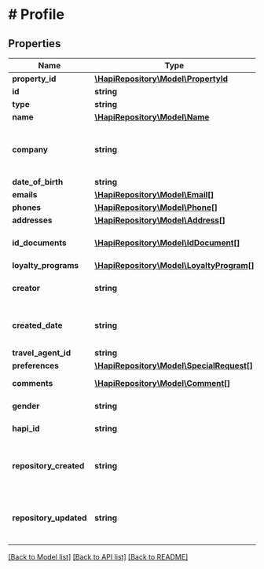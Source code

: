 # # Profile

## Properties

Name | Type | Description | Notes
------------ | ------------- | ------------- | -------------
**property_id** | [**\HapiRepository\Model\PropertyId**](PropertyId.md) |  | [optional] 
**id** | **string** | Profile identifier | [optional] 
**type** | **string** |  | [optional] 
**name** | [**\HapiRepository\Model\Name**](Name.md) |  | [optional] 
**company** | **string** | Used to provide company name when name field is used for contact info | [optional] 
**date_of_birth** | **string** |  | [optional] 
**emails** | [**\HapiRepository\Model\Email[]**](Email.md) |  | [optional] 
**phones** | [**\HapiRepository\Model\Phone[]**](Phone.md) |  | [optional] 
**addresses** | [**\HapiRepository\Model\Address[]**](Address.md) |  | [optional] 
**id_documents** | [**\HapiRepository\Model\IdDocument[]**](IdDocument.md) | Identifying document for profile holder | [optional] 
**loyalty_programs** | [**\HapiRepository\Model\LoyaltyProgram[]**](LoyaltyProgram.md) | Rewards program | [optional] 
**creator** | **string** | User or interface who created the profile | [optional] 
**created_date** | **string** | Read-only date and time the profile was created | [optional] 
**travel_agent_id** | **string** | IATA number | [optional] 
**preferences** | [**\HapiRepository\Model\SpecialRequest[]**](SpecialRequest.md) | Guest request | [optional] 
**comments** | [**\HapiRepository\Model\Comment[]**](Comment.md) | Free text comments | [optional] 
**gender** | **string** | Gender of the guest | [optional] 
**hapi_id** | **string** | UID of the profile in HAPI system | [optional] 
**repository_created** | **string** | Repository create date in YYYY-MM-DDThh:mm:ss.sss format | [optional] 
**repository_updated** | **string** | Repository update date in YYYY-MM-DDThh:mm:ss.sss format | [optional] 

[[Back to Model list]](../../README.md#documentation-for-models) [[Back to API list]](../../README.md#documentation-for-api-endpoints) [[Back to README]](../../README.md)


